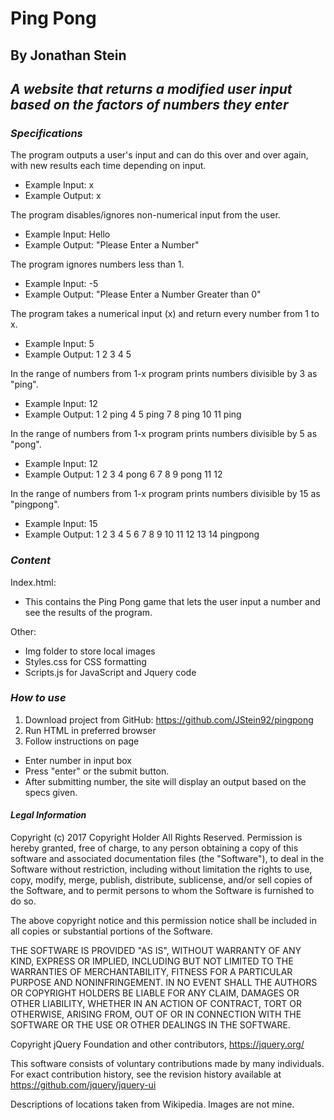# Ping Pong #
## By Jonathan Stein ##
## _A website that returns a modified user input based on the factors of numbers they enter_ ##

### _Specifications_ ###

The program outputs a user's input and can do this over and over again, with new results each time depending on input.
- Example Input: x
- Example Output: x

The program disables/ignores non-numerical input from the user.
- Example Input: Hello
- Example Output: "Please Enter a Number"

The program ignores numbers less than 1.
- Example Input: -5
- Example Output: "Please Enter a Number Greater than 0"

The program takes a numerical input (x) and return every number from 1 to x.
- Example Input: 5
- Example Output: 1 2 3 4 5

In the range of numbers from 1-x program prints numbers divisible by 3 as "ping".  
- Example Input: 12
- Example Output: 1 2 ping 4 5 ping 7 8 ping 10 11 ping

In the range of numbers from 1-x program prints numbers divisible by 5 as "pong".  
- Example Input: 12
- Example Output: 1 2 3 4 pong 6 7 8 9 pong 11 12

In the range of numbers from 1-x program prints numbers divisible by 15 as "pingpong".  
- Example Input: 15
- Example Output: 1 2 3 4 5 6 7 8 9 10 11 12 13 14 pingpong

### _Content_ ###

Index.html:
- This contains the Ping Pong game that lets the user input a number and see the results of the program.

Other:
- Img folder to store local images
- Styles.css for CSS formatting
- Scripts.js for JavaScript and Jquery code

### _How to use_ ###

1. Download project from GitHub: https://github.com/JStein92/pingpong
2. Run HTML in preferred browser
3. Follow instructions on page
  - Enter number in input box
  - Press "enter" or the submit button.
  - After submitting number, the site will display an output based on the specs given. 

#### _Legal Information_ ####
Copyright (c) 2017 Copyright Holder All Rights Reserved.
Permission is hereby granted, free of charge, to any person obtaining
a copy of this software and associated documentation files (the
"Software"), to deal in the Software without restriction, including
without limitation the rights to use, copy, modify, merge, publish,
distribute, sublicense, and/or sell copies of the Software, and to
permit persons to whom the Software is furnished to do so.

The above copyright notice and this permission notice shall be
included in all copies or substantial portions of the Software.

THE SOFTWARE IS PROVIDED "AS IS", WITHOUT WARRANTY OF ANY KIND,
EXPRESS OR IMPLIED, INCLUDING BUT NOT LIMITED TO THE WARRANTIES OF
MERCHANTABILITY, FITNESS FOR A PARTICULAR PURPOSE AND
NONINFRINGEMENT. IN NO EVENT SHALL THE AUTHORS OR COPYRIGHT HOLDERS BE
LIABLE FOR ANY CLAIM, DAMAGES OR OTHER LIABILITY, WHETHER IN AN ACTION
OF CONTRACT, TORT OR OTHERWISE, ARISING FROM, OUT OF OR IN CONNECTION
WITH THE SOFTWARE OR THE USE OR OTHER DEALINGS IN THE SOFTWARE.

Copyright jQuery Foundation and other contributors, https://jquery.org/

This software consists of voluntary contributions made by many
individuals. For exact contribution history, see the revision history
available at https://github.com/jquery/jquery-ui

Descriptions of locations taken from Wikipedia. Images are not mine.
